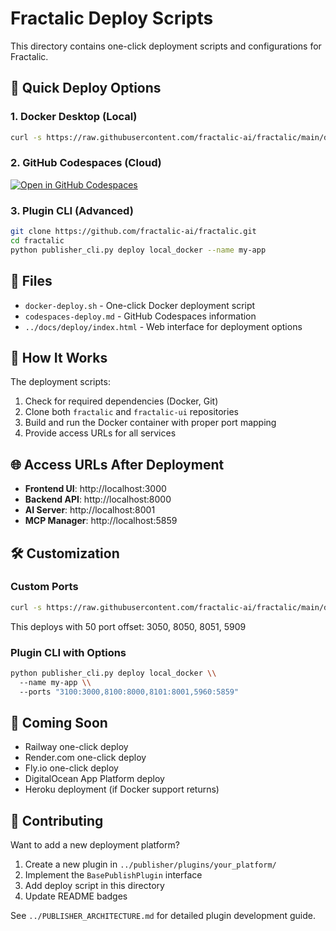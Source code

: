 # Fractalic Deploy Scripts

This directory contains one-click deployment scripts and configurations for Fractalic.

## 🚀 Quick Deploy Options

### 1. Docker Desktop (Local)
```bash
curl -s https://raw.githubusercontent.com/fractalic-ai/fractalic/main/deploy/docker-deploy.sh | bash
```

### 2. GitHub Codespaces (Cloud)
[![Open in GitHub Codespaces](https://github.com/codespaces/badge.svg)](https://codespaces.new/fractalic-ai/fractalic?quickstart=1)

### 3. Plugin CLI (Advanced)
```bash
git clone https://github.com/fractalic-ai/fractalic.git
cd fractalic
python publisher_cli.py deploy local_docker --name my-app
```

## 📁 Files

- `docker-deploy.sh` - One-click Docker deployment script
- `codespaces-deploy.md` - GitHub Codespaces information  
- `../docs/deploy/index.html` - Web interface for deployment options

## 🔧 How It Works

The deployment scripts:
1. Check for required dependencies (Docker, Git)
2. Clone both `fractalic` and `fractalic-ui` repositories
3. Build and run the Docker container with proper port mapping
4. Provide access URLs for all services

## 🌐 Access URLs After Deployment

- **Frontend UI**: http://localhost:3000
- **Backend API**: http://localhost:8000  
- **AI Server**: http://localhost:8001
- **MCP Manager**: http://localhost:5859

## 🛠️ Customization

### Custom Ports
```bash
curl -s https://raw.githubusercontent.com/fractalic-ai/fractalic/main/deploy/docker-deploy.sh | bash -s "my-app" "50"
```
This deploys with 50 port offset: 3050, 8050, 8051, 5909

### Plugin CLI with Options
```bash
python publisher_cli.py deploy local_docker \\
  --name my-app \\
  --ports "3100:3000,8100:8000,8101:8001,5960:5859"
```

## 🔮 Coming Soon

- Railway one-click deploy
- Render.com one-click deploy  
- Fly.io one-click deploy
- DigitalOcean App Platform deploy
- Heroku deployment (if Docker support returns)

## 🤝 Contributing

Want to add a new deployment platform? 

1. Create a new plugin in `../publisher/plugins/your_platform/`
2. Implement the `BasePublishPlugin` interface
3. Add deploy script in this directory
4. Update README badges

See `../PUBLISHER_ARCHITECTURE.md` for detailed plugin development guide.
